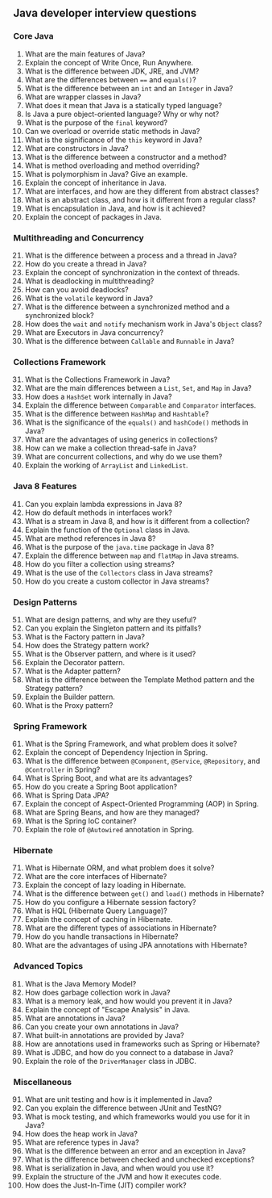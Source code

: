 ## Java developer interview questions 
### Core Java

1. What are the main features of Java?
2. Explain the concept of Write Once, Run Anywhere.
3. What is the difference between JDK, JRE, and JVM?
4. What are the differences between `==` and `equals()`?
5. What is the difference between an `int` and an `Integer` in Java?
6. What are wrapper classes in Java?
7. What does it mean that Java is a statically typed language?
8. Is Java a pure object-oriented language? Why or why not?
9. What is the purpose of the `final` keyword?
10. Can we overload or override static methods in Java?
11. What is the significance of the `this` keyword in Java?
12. What are constructors in Java?
13. What is the difference between a constructor and a method?
14. What is method overloading and method overriding?
15. What is polymorphism in Java? Give an example.
16. Explain the concept of inheritance in Java.
17. What are interfaces, and how are they different from abstract classes?
18. What is an abstract class, and how is it different from a regular class?
19. What is encapsulation in Java, and how is it achieved?
20. Explain the concept of packages in Java.

### Multithreading and Concurrency

21. What is the difference between a process and a thread in Java?
22. How do you create a thread in Java?
23. Explain the concept of synchronization in the context of threads.
24. What is deadlocking in multithreading?
25. How can you avoid deadlocks?
26. What is the `volatile` keyword in Java?
27. What is the difference between a synchronized method and a synchronized block?
28. How does the `wait` and `notify` mechanism work in Java's `Object` class?
29. What are Executors in Java concurrency?
30. What is the difference between `Callable` and `Runnable` in Java?

### Collections Framework

31. What is the Collections Framework in Java?
32. What are the main differences between a `List`, `Set`, and `Map` in Java?
33. How does a `HashSet` work internally in Java?
34. Explain the difference between `Comparable` and `Comparator` interfaces.
35. What is the difference between `HashMap` and `Hashtable`?
36. What is the significance of the `equals()` and `hashCode()` methods in Java?
37. What are the advantages of using generics in collections?
38. How can we make a collection thread-safe in Java?
39. What are concurrent collections, and why do we use them?
40. Explain the working of `ArrayList` and `LinkedList`.

### Java 8 Features

41. Can you explain lambda expressions in Java 8?
42. How do default methods in interfaces work?
43. What is a stream in Java 8, and how is it different from a collection?
44. Explain the function of the `Optional` class in Java.
45. What are method references in Java 8?
46. What is the purpose of the `java.time` package in Java 8?
47. Explain the difference between `map` and `flatMap` in Java streams.
48. How do you filter a collection using streams?
49. What is the use of the `Collectors` class in Java streams?
50. How do you create a custom collector in Java streams?

### Design Patterns

51. What are design patterns, and why are they useful?
52. Can you explain the Singleton pattern and its pitfalls?
53. What is the Factory pattern in Java?
54. How does the Strategy pattern work?
55. What is the Observer pattern, and where is it used?
56. Explain the Decorator pattern.
57. What is the Adapter pattern?
58. What is the difference between the Template Method pattern and the Strategy pattern?
59. Explain the Builder pattern.
60. What is the Proxy pattern?

### Spring Framework

61. What is the Spring Framework, and what problem does it solve?
62. Explain the concept of Dependency Injection in Spring.
63. What is the difference between `@Component`, `@Service`, `@Repository`, and `@Controller` in Spring?
64. What is Spring Boot, and what are its advantages?
65. How do you create a Spring Boot application?
66. What is Spring Data JPA?
67. Explain the concept of Aspect-Oriented Programming (AOP) in Spring.
68. What are Spring Beans, and how are they managed?
69. What is the Spring IoC container?
70. Explain the role of `@Autowired` annotation in Spring.

### Hibernate

71. What is Hibernate ORM, and what problem does it solve?
72. What are the core interfaces of Hibernate?
73. Explain the concept of lazy loading in Hibernate.
74. What is the difference between `get()` and `load()` methods in Hibernate?
75. How do you configure a Hibernate session factory?
76. What is HQL (Hibernate Query Language)?
77. Explain the concept of caching in Hibernate.
78. What are the different types of associations in Hibernate?
79. How do you handle transactions in Hibernate?
80. What are the advantages of using JPA annotations with Hibernate?

### Advanced Topics

81. What is the Java Memory Model?
82. How does garbage collection work in Java?
83. What is a memory leak, and how would you prevent it in Java?
84. Explain the concept of "Escape Analysis" in Java.
85. What are annotations in Java?
86. Can you create your own annotations in Java?
87. What built-in annotations are provided by Java?
88. How are annotations used in frameworks such as Spring or Hibernate?
89. What is JDBC, and how do you connect to a database in Java?
90. Explain the role of the `DriverManager` class in JDBC.

### Miscellaneous

91. What are unit testing and how is it implemented in Java?
92. Can you explain the difference between JUnit and TestNG?
93. What is mock testing, and which frameworks would you use for it in Java?
94. How does the heap work in Java?
95. What are reference types in Java?
96. What is the difference between an error and an exception in Java?
97. What is the difference between checked and unchecked exceptions?
98. What is serialization in Java, and when would you use it?
99. Explain the structure of the JVM and how it executes code.
100. How does the Just-In-Time (JIT) compiler work?
